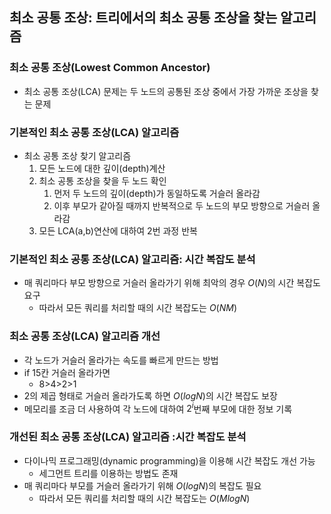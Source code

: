 ## 최소 공통 조상: 트리에서의 최소 공통 조상을 찾는 알고리즘
### 최소 공통 조상(Lowest Common Ancestor)
- 최소 공통 조상(LCA) 문제는 두 노드의 공통된 조상 중에서 가장 가까운 조상을 찾는 문제
### 기본적인 최소 공통 조상(LCA) 알고리즘
- 최소 공통 조상 찾기 알고리즘
  1. 모든 노드에 대한 깊이(depth)계산
  2. 최소 공통 조상을 찾을 두 노드 확인
     1. 먼저 두 노드의 깊이(depth)가 동일하도록 거슬러 올라감
     2. 이후 부모가 같아질 때까지 반복적으로 두 노드의 부모 방향으로 거슬러 올라감
  3. 모든 LCA(a,b)연산에 대하여 2번 과정 반복
### 기본적인 최소 공통 조상(LCA) 알고리즘: 시간 복잡도 분석
- 매 쿼리마다 부모 방향으로 거슬러 올라가기 위해 최악의 경우 $O(N)$의 시간 복잡도 요구
  - 따라서 모든 쿼리를 처리할 때의 시간 복잡도는 $O(NM)$
### 최소 공통 조상(LCA) 알고리즘 개선
- 각 노드가 거슬러 올라가는 속도를 빠르게 만드는 방법
- if 15칸 거슬러 올라가면
  - 8>4>2>1
- 2의 제곱 형태로 거슬러 올라가도록 하면 $O(logN)$의 시간 복잡도 보장
- 메모리를 조금 더 사용하여 각 노드에 대하여 $2^i$번째 부모에 대한 정보 기록
### 개선된 최소 공통 조상(LCA) 알고리즘 :시간 복잡도 분석
- 다이나믹 프로그래밍(dynamic programming)을 이용해 시간 복잡도 개선 가능
  - 세그먼트 트리를 이용하는 방법도 존재
- 매 쿼리마다 부모를 거슬러 올라가기 위해 $O(logN)$의 복잡도 필요
  - 따라서 모든 쿼리를 처리할 때의 시간 복잡도는 $O(MlogN)$